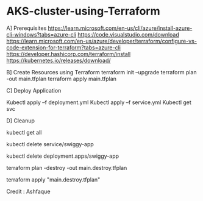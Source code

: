 # AKS-cluster-using-Terraform
A] Prerequisites
https://learn.microsoft.com/en-us/cli/azure/install-azure-cli-windows?tabs=azure-cli
https://code.visualstudio.com/download
https://learn.microsoft.com/en-us/azure/developer/terraform/configure-vs-code-extension-for-terraform?tabs=azure-cli
https://developer.hashicorp.com/terraform/install
https://kubernetes.io/releases/download/ 

B] Create Resources using Terraform 
terraform init –upgrade 
terraform plan -out main.tfplan
terraform apply main.tfplan

C] Deploy Application

Kubectl apply –f deployment.yml
Kubectl apply –f service.yml
Kubectl get svc 

D] Cleanup

kubectl get all

kubectl delete service/swiggy-app

kubectl delete deployment.apps/swiggy-app

terraform plan -destroy -out main.destroy.tfplan 

terraform apply "main.destroy.tfplan"


Credit : Ashfaque 
